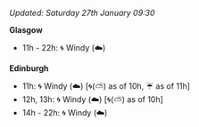 *Updated: Saturday 27th January 09:30*

**Glasgow**

* 11h - 22h: :cyclone: Windy (:cloud:)

**Edinburgh**

* 11h: :cyclone: Windy (:cloud:) [:cyclone:(:partly_sunny:) as of 10h, :umbrella: as of 11h]
* 12h, 13h: :cyclone: Windy (:cloud:) [:cyclone:(:partly_sunny:) as of 10h]
* 14h - 22h: :cyclone: Windy (:cloud:)

